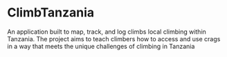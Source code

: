 # ClimbTanzania
An application built to map, track, and log climbs local climbing within Tanzania. The project aims to teach climbers how to access and use crags in a way that meets the unique challenges of climbing in Tanzania
